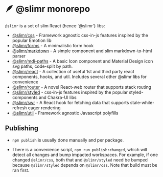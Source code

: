 # 🪶 @slimr monorepo

`@slimr` is a set of slim React (hence '@slimr') libs:

- [@slimr/css](https://www.npmjs.com/package/@slimr/css) - Framework agnostic css-in-js features inspired by the popular Emotion lib
- [@slimr/forms](https://www.npmjs.com/package/@slimr/forms) - A minimalistic form hook
- [@slimr/markdown](https://www.npmjs.com/package/@slimr/markdown) - A simple component and slim markdown-to-html parser
- [@slimr/mdi-paths](https://www.npmjs.com/package/@slimr/mdi-paths) - A basic Icon component and Material Design icon svg paths, code-split by path.
- [@slimr/react](https://www.npmjs.com/package/@slimr/react) - A collection of useful 1st and third party react components, hooks, and util. Includes
  several other @slimr libs for convenience
- [@slimr/router](https://www.npmjs.com/package/@slimr/router) - A novel React-web router that supports stack routing
- [@slimr/styled](https://www.npmjs.com/package/@slimr/styled) - css-in-js features inspired by the popular styled-components and Chakra-UI libs
- [@slimr/swr](https://www.npmjs.com/package/@slimr/swr) - A React hook for fetching data that supports stale-while-refresh eager rendering
- [@slimr/util](https://www.npmjs.com/package/@slimr/util) - Framework agnostic Javascript polyfills

## Publishing

- `npm publish` is usually done manually and per package.

- There is a convenience script, `npm run publish:changed`, which will detect all changes and bump impacted workspaces. For example, if one changed `@slimr/css`, both that and `@slimr/styled` need be bumped because `@slimr/styled` depends on `@slimr/css`. Note that build must be ran first.
